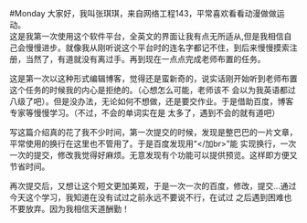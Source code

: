 #Monday
      大家好，我叫张琪琪，来自网络工程143，平常喜欢看看动漫做做运动。</br>
      这是我第一次使用这个软件平台，全英文的界面让我有点无所适从,但是我相信自己会慢慢进步。就像我从刚听说这个平台时的连名字都记不住，到后来慢慢摸索注册，当然了，有道就没有离过手。再到现在一点点完成老师布置的任务。</br>

这是第一次以这种形式编辑博客，觉得还是蛮新奇的，说实话刚开始听到老师布置这个任务的时候我的内心是拒绝的。（心想怎么可能，老师该不
会以为我英语都过八级了吧）。但是没办法，无论如何不想做，还是要交作业。于是借助百度，博客专家等慢慢学习。（不过，不会的单词实在是
太多了，遇到不会的就有道吧）</br>

写这篇介绍真的花了我不少时间，第一次提交的时候，发现是整巴巴的一片文章，平常使用的换行在这里也不管用了。于是百度发现用“</加br>”能
实现换行，一次一次的提交，修改我觉得好麻烦。无意发现有个功能可以提供预览。这样即方便又节省时间。</br>

再次提交后，又想让这个短文更加美观，于是一次一次的百度，修改，提交...通过今天这个学习，我知道在没有试过之前永远不要说不行，在试过
之后遇到困难也不要放弃。因为我相信天道酬勤！
